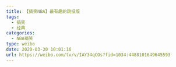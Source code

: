 ```yaml
---
title: 【搞笑NBA】最有趣的跳投版
tags:
  - 搞笑
  - 经典
categories:
  - NBA搞笑
type: weibo
date: 2020-03-30 10:01:16
url: https://weibo.com/tv/v/IAY34qCOs?fid=1034:4488101649645593
---
```


<!-- more -->